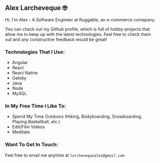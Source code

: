 ## Alex Larcheveque 🤓

Hi, I'm Alex - A Software Engineer at Ruggable, an e-commerce comapany.

You can check out my Github profile, which is full of hobby-projects that allow me to keep up with the latest technologies. Feel free to check them out and any constructive feedback would be great! 

### Technologies That I Use:
- Angular
- React
- React Native
- Gatsby
- Java
- Node
- MySQL

### In My Free Time I Like To:
- Spend My Time Outdoors (Hiking, Bodyboarding, Snowboarding, Playing Basketball, etc.)
- Edit/Film Videos
- Meditate

### Want To Get In Touch:
Feel free to email me anytime at `larchevequealex@gmail.com`
